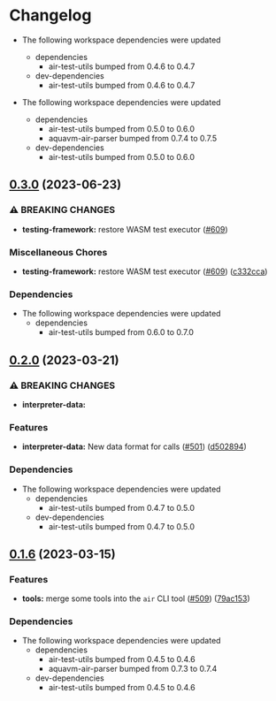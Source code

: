 # Changelog

* The following workspace dependencies were updated
  * dependencies
    * air-test-utils bumped from 0.4.6 to 0.4.7
  * dev-dependencies
    * air-test-utils bumped from 0.4.6 to 0.4.7

* The following workspace dependencies were updated
  * dependencies
    * air-test-utils bumped from 0.5.0 to 0.6.0
    * aquavm-air-parser bumped from 0.7.4 to 0.7.5
  * dev-dependencies
    * air-test-utils bumped from 0.5.0 to 0.6.0

## [0.3.0](https://github.com/fluencelabs/aquavm/compare/air-testing-framework-v0.2.1...air-testing-framework-v0.3.0) (2023-06-23)


### ⚠ BREAKING CHANGES

* **testing-framework:** restore WASM test executor ([#609](https://github.com/fluencelabs/aquavm/issues/609))

### Miscellaneous Chores

* **testing-framework:** restore WASM test executor ([#609](https://github.com/fluencelabs/aquavm/issues/609)) ([c332cca](https://github.com/fluencelabs/aquavm/commit/c332cca6b75e804412e1f1cc51bdfe0580ea5fdd))


### Dependencies

* The following workspace dependencies were updated
  * dependencies
    * air-test-utils bumped from 0.6.0 to 0.7.0

## [0.2.0](https://github.com/fluencelabs/aquavm/compare/air-testing-framework-v0.1.7...air-testing-framework-v0.2.0) (2023-03-21)


### ⚠ BREAKING CHANGES

* **interpreter-data:** 

### Features

* **interpreter-data:** New data format for calls ([#501](https://github.com/fluencelabs/aquavm/issues/501)) ([d502894](https://github.com/fluencelabs/aquavm/commit/d5028942e41e1ac47ce31e20b57c17895f543ac8))


### Dependencies

* The following workspace dependencies were updated
  * dependencies
    * air-test-utils bumped from 0.4.7 to 0.5.0
  * dev-dependencies
    * air-test-utils bumped from 0.4.7 to 0.5.0

## [0.1.6](https://github.com/fluencelabs/aquavm/compare/air-testing-framework-v0.1.5...air-testing-framework-v0.1.6) (2023-03-15)


### Features

* **tools:** merge some tools into the `air` CLI tool ([#509](https://github.com/fluencelabs/aquavm/issues/509)) ([79ac153](https://github.com/fluencelabs/aquavm/commit/79ac153f1dcfc0a77ec511c6e25285728312ad4c))


### Dependencies

* The following workspace dependencies were updated
  * dependencies
    * air-test-utils bumped from 0.4.5 to 0.4.6
    * aquavm-air-parser bumped from 0.7.3 to 0.7.4
  * dev-dependencies
    * air-test-utils bumped from 0.4.5 to 0.4.6

